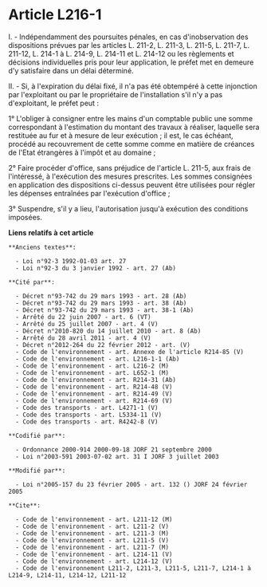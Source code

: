 # Article L216-1

I. - Indépendamment des poursuites pénales, en cas d'inobservation des dispositions prévues par les articles L. 211-2, L.
211-3, L. 211-5, L. 211-7, L. 211-12, L. 214-1 à L. 214-9, L. 214-11 et L. 214-12 ou les règlements et décisions
individuelles pris pour leur application, le préfet met en demeure d'y satisfaire dans un délai déterminé.

II. - Si, à l'expiration du délai fixé, il n'a pas été obtempéré à cette injonction par l'exploitant ou par le propriétaire
de l'installation s'il n'y a pas d'exploitant, le préfet peut :

1° L'obliger à consigner entre les mains d'un comptable public une somme correspondant à l'estimation du montant des travaux
à réaliser, laquelle sera restituée au fur et à mesure de leur exécution ; il est, le cas échéant, procédé au recouvrement de
cette somme comme en matière de créances de l'Etat étrangères à l'impôt et au domaine ;

2° Faire procéder d'office, sans préjudice de l'article L. 211-5, aux frais de l'intéressé, à l'exécution des mesures
prescrites. Les sommes consignées en application des dispositions ci-dessus peuvent être utilisées pour régler les dépenses
entraînées par l'exécution d'office ;

3° Suspendre, s'il y a lieu, l'autorisation jusqu'à exécution des conditions imposées.

**Liens relatifs à cet article**

	**Anciens textes**:

	  - Loi n°92-3 1992-01-03 art. 27
	  - Loi n°92-3 du 3 janvier 1992 - art. 27 (Ab)

	**Cité par**:

	  - Décret n°93-742 du 29 mars 1993 - art. 28 (Ab)
	  - Décret n°93-742 du 29 mars 1993 - art. 38 (Ab)
	  - Décret n°93-742 du 29 mars 1993 - art. 38-1 (Ab)
	  - Arrêté du 22 juin 2007 - art. 6 (VT)
	  - Arrêté du 25 juillet 2007 - art. 4 (V)
	  - Décret n°2010-820 du 14 juillet 2010 - art. 8 (Ab)
	  - Arrêté du 28 avril 2011 - art. 4 (V)
	  - Décret n°2012-264 du 22 février 2012 - art. (V)
	  - Code de l'environnement - art. Annexe de l'article R214-85 (V)
	  - Code de l'environnement - art. L216-1-1 (Ab)
	  - Code de l'environnement - art. L216-2 (M)
	  - Code de l'environnement - art. L652-1 (M)
	  - Code de l'environnement - art. R214-31 (Ab)
	  - Code de l'environnement - art. R214-48 (V)
	  - Code de l'environnement - art. R214-49 (V)
	  - Code de l'environnement - art. R214-69 (V)
	  - Code des transports - art. L4271-1 (V)
	  - Code des transports - art. L5334-11 (V)
	  - Code des transports - art. R4242-8 (V)

	**Codifié par**:

	  - Ordonnance 2000-914 2000-09-18 JORF 21 septembre 2000
	  - Loi n°2003-591 2003-07-02 art. 31 I JORF 3 juillet 2003

	**Modifié par**:

	  - Loi n°2005-157 du 23 février 2005 - art. 132 () JORF 24 février 2005

	**Cite**:

	  - Code de l'environnement - art. L211-12 (M)
	  - Code de l'environnement - art. L211-2 (V)
	  - Code de l'environnement - art. L211-3 (M)
	  - Code de l'environnement - art. L211-5 (V)
	  - Code de l'environnement - art. L211-7 (M)
	  - Code de l'environnement - art. L214-11 (V)
	  - Code de l'environnement - art. L214-12 (V)
	  - Code de l'environnement L211-2, L211-3, L211-5, L211-7, L214-1 à L214-9, L214-11, L214-12, L211-12
